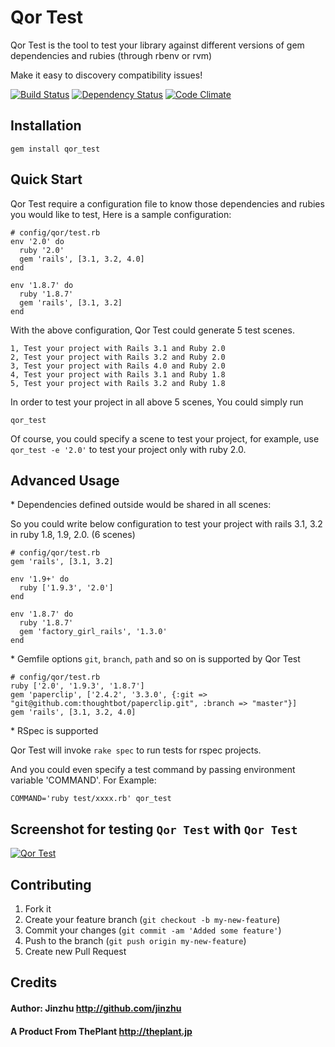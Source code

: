 # Qor Test

  Qor Test is the tool to test your library against different versions of gem dependencies and rubies (through rbenv or rvm)

  Make it easy to discovery compatibility issues!

[![Build Status](https://secure.travis-ci.org/qor/qor_test.png?branch=master)](http://travis-ci.org/qor/qor_test)
[![Dependency Status](https://gemnasium.com/qor/qor_test.png)](https://gemnasium.com/qor/qor_test)
[![Code Climate](https://codeclimate.com/github/qor/qor_test.png)](https://codeclimate.com/github/qor/qor_test)

## Installation

    gem install qor_test

## Quick Start

  Qor Test require a configuration file to know those dependencies and rubies you would like to test, Here is a sample configuration:

    # config/qor/test.rb
    env '2.0' do
      ruby '2.0'
      gem 'rails', [3.1, 3.2, 4.0]
    end

    env '1.8.7' do
      ruby '1.8.7'
      gem 'rails', [3.1, 3.2]
    end

  With the above configuration, Qor Test could generate 5 test scenes.

    1, Test your project with Rails 3.1 and Ruby 2.0
    2, Test your project with Rails 3.2 and Ruby 2.0
    3, Test your project with Rails 4.0 and Ruby 2.0
    4, Test your project with Rails 3.1 and Ruby 1.8
    5, Test your project with Rails 3.2 and Ruby 1.8

  In order to test your project in all above 5 scenes, You could simply run

    qor_test

  Of course, you could specify a scene to test your project, for example, use `qor_test -e '2.0'` to test your project only with ruby 2.0.

## Advanced Usage

  \* Dependencies defined outside would be shared in all scenes:

  So you could write below configuration to test your project with rails 3.1, 3.2 in ruby 1.8, 1.9, 2.0. (6 scenes)

    # config/qor/test.rb
    gem 'rails', [3.1, 3.2]

    env '1.9+' do
      ruby ['1.9.3', '2.0']
    end

    env '1.8.7' do
      ruby '1.8.7'
      gem 'factory_girl_rails', '1.3.0'
    end

 \* Gemfile options `git`, `branch`, `path` and so on is supported by Qor Test

    # config/qor/test.rb
    ruby ['2.0', '1.9.3', '1.8.7']
    gem 'paperclip', ['2.4.2', '3.3.0', {:git => "git@github.com:thoughtbot/paperclip.git", :branch => "master"}]
    gem 'rails', [3.1, 3.2, 4.0]

\* RSpec is supported

  Qor Test will invoke `rake spec` to run tests for rspec projects.

  And you could even specify a test command by passing environment variable 'COMMAND'. For Example:

    COMMAND='ruby test/xxxx.rb' qor_test

## Screenshot for testing `Qor Test` with `Qor Test`

[![Qor Test](https://raw.github.com/qor/qor_test/master/test/screenshot.png)](https://raw.github.com/qor/qor_test/master/test/screenshot.png)

## Contributing

1. Fork it
2. Create your feature branch (`git checkout -b my-new-feature`)
3. Commit your changes (`git commit -am 'Added some feature'`)
4. Push to the branch (`git push origin my-new-feature`)
5. Create new Pull Request


## Credits
#### Author: Jinzhu <http://github.com/jinzhu>

#### A Product From ThePlant  <http://theplant.jp>
